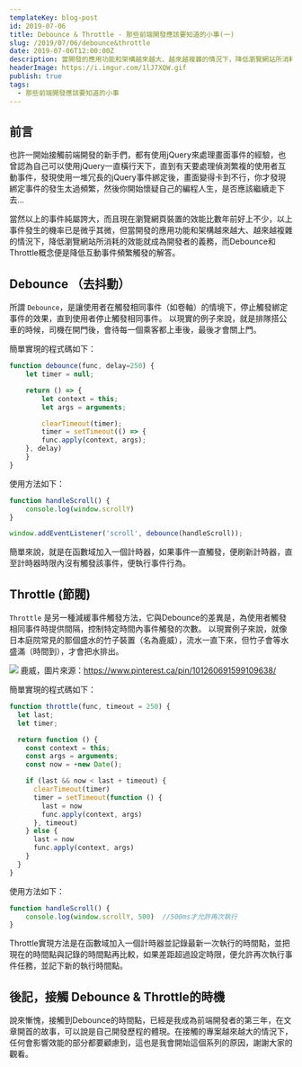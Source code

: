 ```yaml
---
templateKey: blog-post
id: 2019-07-06
title: Debounce & Throttle - 那些前端開發應該要知道的小事(一)
slug: /2019/07/06/debounce&throttle
date: 2019-07-06T12:00:00Z
description: 當開發的應用功能和架構越來越大、越來越複雜的情況下，降低瀏覽網站所消耗的效能就成為開發者的義務，而Debounce和Throttle概念便是降低互動事件頻繁觸發的解答。
headerImage: https://i.imgur.com/1lJ7XQW.gif
publish: true
tags:
  - 那些前端開發應該要知道的小事
---
```


## 前言

也許一開始接觸前端開發的新手們，都有使用jQuery來處理畫面事件的經驗，也曾認為自己可以使用jQuery一直橫行天下，直到有天要處理偵測繁複的使用者互動事件，發現使用一堆冗長的jQuery事件綁定後，畫面變得卡到不行，你才發現綁定事件的發生太過頻繁，然後你開始懷疑自己的編程人生，是否應該繼續走下去...

當然以上的事件純屬誇大，而且現在瀏覽網頁裝置的效能比數年前好上不少，以上事件發生的機率已是微乎其微，但當開發的應用功能和架構越來越大、越來越複雜的情況下，降低瀏覽網站所消耗的效能就成為開發者的義務，而Debounce和Throttle概念便是降低互動事件頻繁觸發的解答。

## Debounce （去抖動）
所謂 `Debounce`，是讓使用者在觸發相同事件（如卷軸）的情境下，停止觸發綁定事件的效果，直到使用者停止觸發相同事件。
以現實的例子來說，就是排隊搭公車的時候，司機在開門後，會待每一個乘客都上車後，最後才會關上門。

簡單實現的程式碼如下：
```javascript
function debounce(func, delay=250) {
    let timer = null;

    return () => {
        let context = this;
        let args = arguments;

        clearTimeout(timer);
        timer = setTimeout(() => {
        func.apply(context, args);
    }, delay)
    }
}
```

使用方法如下：
```javascript
function handleScroll() {
    console.log(window.scrollY)
}

window.addEventListener('scroll', debounce(handleScroll));
```

簡單來說，就是在函數域加入一個計時器，如果事件一直觸發，便刷新計時器，直至計時器時限內沒有觸發該事件，便執行事件行為。

## Throttle (節閥)
`Throttle` 是另一種減緩事件觸發方法，它與Debounce的差異是，為使用者觸發相同事件時提供間隔，控制特定時間內事件觸發的次數。
以現實例子來說，就像日本庭院常見的那個盛水的竹子裝置（名為鹿威），流水一直下來，但竹子會等水盛滿（時間到），才會把水排出。

![](https://i.imgur.com/1lJ7XQW.gif)
鹿威，圖片來源：https://www.pinterest.ca/pin/101260691599109638/

簡單實現的程式碼如下：
```javascript
function throttle(func, timeout = 250) {
  let last;
  let timer;

  return function () {
    const context = this;
    const args = arguments;
    const now = +new Date();

    if (last && now < last + timeout) {
      clearTimeout(timer)
      timer = setTimeout(function () {
        last = now
        func.apply(context, args)
      }, timeout)
    } else {
      last = now
      func.apply(context, args)
    }
  }
}
```

使用方法如下：
```javascript
function handleScroll() {
    console.log(window.scrollY, 500)  //500ms才允許再次執行
}
```

Throttle實現方法是在函數域加入一個計時器並記錄最新一次執行的時間點，並把現在的時間點與記錄的時間點再比較，如果差距超過設定時限，便允許再次執行事件任務，並記下新的執行時間點。

##

## 後記，接觸 Debounce & Throttle的時機
說來慚愧，接觸到Debounce的時間點，已經是我成為前端開發者的第三年，在文章開首的故事，可以說是自己開發歷程的體現。在接觸的專案越來越大的情況下，任何會影響效能的部分都要顧慮到，這也是我會開始這個系列的原因，謝謝大家的觀看。